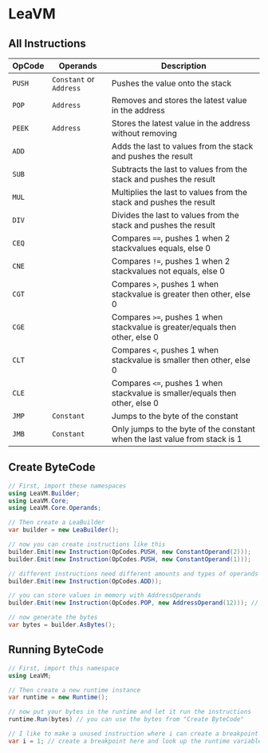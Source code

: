 # LeaVM

## All Instructions

|OpCode|Operands               |Description                                                                   |
|------|-----------------------|------------------------------------------------------------------------------|
|`PUSH`|`Constant` or `Address`|Pushes the value onto the stack                                               |
|`POP` |`Address`              |Removes and stores the latest value in the address                            |
|`PEEK`|`Address`              |Stores the latest value in the address without removing                       |
|`ADD` |                       |Adds the last to values from the stack and pushes the result                  |
|`SUB` |                       |Subtracts the last to values from the stack and pushes the result             |
|`MUL` |                       |Multiplies the last to values from the stack and pushes the result            |
|`DIV` |                       |Divides the last to values from the stack and pushes the result               |
|`CEQ` |                       |Compares `==`, pushes 1 when 2 stackvalues equals, else 0                     |
|`CNE` |                       |Compares `!=`, pushes 1 when 2 stackvalues not equals, else 0                 |
|`CGT` |                       |Compares `>`, pushes 1 when stackvalue is greater then other, else 0          |
|`CGE` |                       |Compares `>=`, pushes 1 when stackvalue is greater/equals then other, else 0  |
|`CLT` |                       |Compares `<`, pushes 1 when stackvalue is smaller then other, else 0          |
|`CLE` |                       |Compares `<=`, pushes 1 when stackvalue is smaller/equals then other, else 0  |
|`JMP` |`Constant`             |Jumps to the byte of the constant                                             |
|`JMB` |`Constant`             |Only jumps to the byte of the constant when the last value from stack is 1    |

## Create ByteCode

```csharp
// First, import these namespaces
using LeaVM.Builder;
using LeaVM.Core;
using LeaVM.Core.Operands;

// Then create a LeaBuilder
var builder = new LeaBuilder();

// now you can create instructions like this
builder.Emit(new Instruction(OpCodes.PUSH, new ConstantOperand(2)));
builder.Emit(new Instruction(OpCodes.PUSH, new ConstantOperand(1)));

// different instructions need different amounts and types of operands
builder.Emit(new Instruction(OpCodes.ADD));

// you can store values in memory with AddressOperands
builder.Emit(new Instruction(OpCodes.POP, new AddressOperand(12))); // stores result of 1 + 2 in Address(12)

// now generate the bytes
var bytes = builder.AsBytes();
```

## Running ByteCode

```csharp
// First, import this namespace
using LeaVM;

// Then create a new runtime instance
var runtime = new Runtime();

// now put your bytes in the runtime and let it run the instructions
runtime.Run(bytes) // you can use the bytes from "Create ByteCode"

// I like to make a unused instruction where i can create a breakpoint to see the result of the runtime
var i = 1; // create a breakpoint here and look up the runtime variable and it's memory and stack
```
